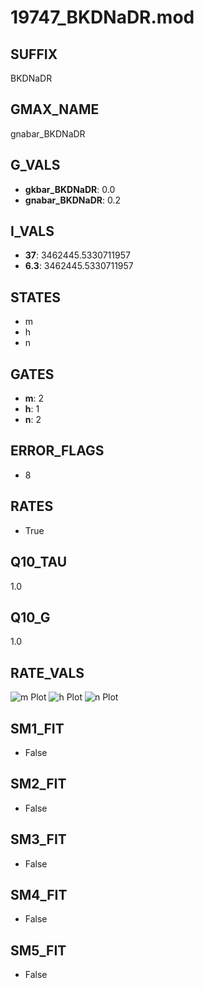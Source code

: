 # 19747_BKDNaDR.mod

## SUFFIX

BKDNaDR

## GMAX_NAME

gnabar_BKDNaDR

## G_VALS

- **gkbar_BKDNaDR**: 0.0
- **gnabar_BKDNaDR**: 0.2

## I_VALS

- **37**: 3462445.5330711957
- **6.3**: 3462445.5330711957

## STATES

- m
- h
- n

## GATES

- **m**: 2
- **h**: 1
- **n**: 2

## ERROR_FLAGS

- 8

## RATES

- True

## Q10_TAU

1.0

## Q10_G

1.0

## RATE_VALS

![m Plot](/Users/pbozelos/Dropbox/icg-Chai-Panos/supermodels/output_markdown_files/Na/19747_BKDNaDR.mod/images/m.png)
![h Plot](/Users/pbozelos/Dropbox/icg-Chai-Panos/supermodels/output_markdown_files/Na/19747_BKDNaDR.mod/images/h.png)
![n Plot](/Users/pbozelos/Dropbox/icg-Chai-Panos/supermodels/output_markdown_files/Na/19747_BKDNaDR.mod/images/n.png)

## SM1_FIT

- False

## SM2_FIT

- False

## SM3_FIT

- False

## SM4_FIT

- False

## SM5_FIT

- False

